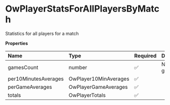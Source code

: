# OwPlayerStatsForAllPlayersByMatch

Statistics for all players for a match

**Properties**

| Name                 | Type                  | Required | Description     |
| :------------------- | :-------------------- | :------- | :-------------- |
| gamesCount           | number                | ✅       | Number of games |
| per10MinutesAverages | OwPlayer10MinAverages | ✅       |                 |
| perGameAverages      | OwPlayerGameAverages  | ✅       |                 |
| totals               | OwPlayerTotals        | ✅       |                 |

